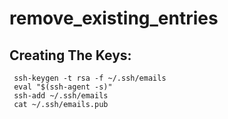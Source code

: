 # remove_existing_entries

## Creating The Keys:
``` 
 ssh-keygen -t rsa -f ~/.ssh/emails
 eval "$(ssh-agent -s)"
 ssh-add ~/.ssh/emails
 cat ~/.ssh/emails.pub
``` 
